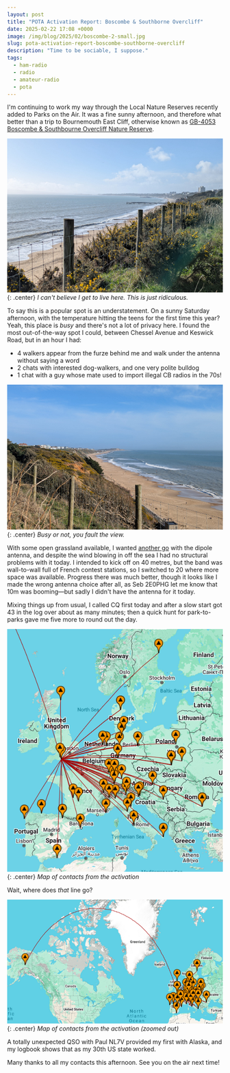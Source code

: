 ```yaml
---
layout: post
title: "POTA Activation Report: Boscombe & Southborne Overcliff"
date: 2025-02-22 17:08 +0000
image: /img/blog/2025/02/boscombe-2-small.jpg
slug: pota-activation-report-boscombe-southborne-overcliff
description: "Time to be sociable, I suppose."
tags:
  - ham-radio
  - radio
  - amateur-radio
  - pota
---
```


I'm continuing to work my way through the Local Nature Reserves recently added to Parks on the Air. It was a fine sunny afternoon, and therefore what better than a trip to Bournemouth East Cliff, otherwise known as [GB-4053 Boscombe & Southbourne Overcliff Nature Reserve](https://pota.app/#/park/GB-4053).

![View of Bournemouth beach from the clifftop, looking east](/img/blog/2025/02/boscombe-1.jpg){: .center}
*I can't believe I get to live here. This is just ridiculous.*

To say this is a popular spot is an understatement. On a sunny Saturday afternoon, with the temperature hitting the teens for the first time this year? Yeah, this place is *busy* and there's not a lot of privacy here. I found the most out-of-the-way spot I could, between Chessel Avenue and Keswick Road, but in an hour I had:

* 4 walkers appear from the furze behind me and walk under the antenna without saying a word
* 2 chats with interested dog-walkers, and one very polite bulldog
* 1 chat with a guy whose mate used to import illegal CB radios in the 70s!

![View of Bournemouth beach from the clifftop, looking west](/img/blog/2025/02/boscombe-2.jpg){: .center}
*Busy or not, you fault the view.*

With some open grassland available, I wanted [another go](/blog/pota-activation-report-iford-meadows/) with the dipole antenna, and despite the wind blowing in off the sea I had no structural problems with it today. I intended to kick off on 40 metres, but the band was wall-to-wall full of French contest stations, so I switched to 20 where more space was available. Progress there was much better, though it looks like I made the wrong antenna choice after all, as Seb 2E0PHG let me know that 10m was booming&mdash;but sadly I didn't have the antenna for it today.

Mixing things up from usual, I called CQ first today and after a slow start got 43 in the log over about as many minutes; then a quick hunt for park-to-parks gave me five more to round out the day.

![Map of contacts](/img/blog/2025/02/boscombe-map-1.png){: .center}
*Map of contacts from the activation*

Wait, where does *that* line go?

![Map of contacts](/img/blog/2025/02/boscombe-map-2.png){: .center}
*Map of contacts from the activation (zoomed out)*

A totally unexpected QSO with Paul NL7V provided my first with Alaska, and my logbook shows that as my 30th US state worked.

Many thanks to all my contacts this afternoon. See you on the air next time!
